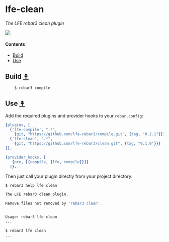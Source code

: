 # lfe-clean

*The LFE rebar3 clean plugin*

[lr3-logo]: resources/images/logo.png

[![][lr3-logo]][lr3-logo]


#### Contents

* [Build](#build-)
* [Use](#use-)


## Build [&#x219F;](#contents)


```bash
    $ rebar3 compile
```


## Use [&#x219F;](#contents)

Add the required plugins and provider hooks to your ``rebar.config``:

```erlang
{plugins, [
  {'lfe-compile', ".*",
    {git, "https://github.com/lfe-rebar3/compile.git", {tag, "0.2.1"}}},
  {'lfe-clean', ".*",
    {git, "https://github.com/lfe-rebar3/clean.git", {tag, "0.1.0"}}}
]}.

{provider_hooks, [
   {pre, [{compile, {lfe, compile}}]}
  ]}.
```

Then just call your plugin directly from your project directory:

```bash
$ rebar3 help lfe clean

The LFE rebar3 clean plugin.

Remove files not removed by 'rebar3 clean'.


Usage: rebar3 lfe clean
...
```

```bash
$ rebar3 lfe clean
...
```
